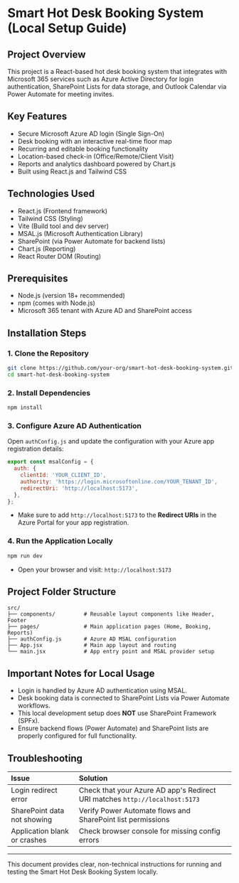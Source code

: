 # Smart Hot Desk Booking System (Local Setup Guide)

## Project Overview
This project is a React-based hot desk booking system that integrates with Microsoft 365 services such as Azure Active Directory for login authentication, SharePoint Lists for data storage, and Outlook Calendar via Power Automate for meeting invites.


## Key Features
- Secure Microsoft Azure AD login (Single Sign-On)
- Desk booking with an interactive real-time floor map
- Recurring and editable booking functionality
- Location-based check-in (Office/Remote/Client Visit)
- Reports and analytics dashboard powered by Chart.js
- Built using React.js and Tailwind CSS


## Technologies Used
- React.js (Frontend framework)
- Tailwind CSS (Styling)
- Vite (Build tool and dev server)
- MSAL.js (Microsoft Authentication Library)
- SharePoint (via Power Automate for backend lists)
- Chart.js (Reporting)
- React Router DOM (Routing)


## Prerequisites
- Node.js (version 18+ recommended)
- npm (comes with Node.js)
- Microsoft 365 tenant with Azure AD and SharePoint access


## Installation Steps

### 1. Clone the Repository
```bash
git clone https://github.com/your-org/smart-hot-desk-booking-system.git
cd smart-hot-desk-booking-system
```


### 2. Install Dependencies
```bash
npm install
```


### 3. Configure Azure AD Authentication
Open `authConfig.js` and update the configuration with your Azure app registration details:
```javascript
export const msalConfig = {
  auth: {
    clientId: 'YOUR_CLIENT_ID',
    authority: 'https://login.microsoftonline.com/YOUR_TENANT_ID',
    redirectUri: 'http://localhost:5173',
  },
};
```
- Make sure to add `http://localhost:5173` to the **Redirect URIs** in the Azure Portal for your app registration.


### 4. Run the Application Locally
```bash
npm run dev
```
- Open your browser and visit: `http://localhost:5173`


## Project Folder Structure
```
src/
├── components/         # Reusable layout components like Header, Footer
├── pages/              # Main application pages (Home, Booking, Reports)
├── authConfig.js       # Azure AD MSAL configuration
├── App.jsx             # Main app layout and routing
└── main.jsx            # App entry point and MSAL provider setup
```


## Important Notes for Local Usage
- Login is handled by Azure AD authentication using MSAL.
- Desk booking data is connected to SharePoint Lists via Power Automate workflows.
- This local development setup does **NOT** use SharePoint Framework (SPFx).
- Ensure backend flows (Power Automate) and SharePoint lists are properly configured for full functionality.


## Troubleshooting
| Issue | Solution |
|:------|:---------|
| Login redirect error | Check that your Azure AD app's Redirect URI matches `http://localhost:5173` |
| SharePoint data not showing | Verify Power Automate flows and SharePoint list permissions |
| Application blank or crashes | Check browser console for missing config errors |





---

This document provides clear, non-technical instructions for running and testing the Smart Hot Desk Booking System locally.

